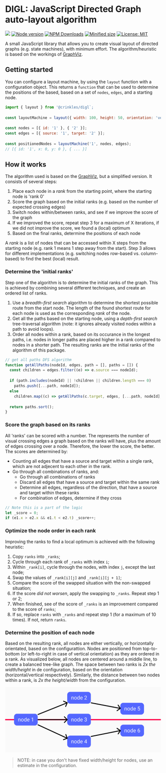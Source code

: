 # DIGL: JavaScript Directed Graph auto-layout algorithm

![](https://github.com/crinklesio/digl/workflows/test/badge.svg)
[![Node version](https://img.shields.io/npm/v/@crinkles/digl.svg?style=flat)](https://www.npmjs.com/package/@crinkles/digl)
[![NPM Downloads](https://img.shields.io/npm/dm/@crinkles/digl.svg?style=flat)](https://www.npmjs.com/package/@crinkles/digl)
[![Minified size](https://img.shields.io/bundlephobia/min/@crinkles/digl?label=minified)](https://www.npmjs.com/package/@crinkles/digl)
[![License: MIT](https://img.shields.io/badge/License-MIT-yellow.svg)](https://opensource.org/licenses/MIT)

A small JavaScript library that allows you to create visual layout of directed graphs (e.g. state machines), with minimum effort. The algorithm/heuristic is based on the workings of [GraphViz](https://www.graphviz.org/Documentation/TSE93.pdf).

## Getting started

You can configure a layout machine, by using the `layout` function with a configuration object. This returns a `function` that can be used to determine the positions of the based, based on a set of `nodes`, `edges`, and a starting node.

```js
import { layout } from '@crinkles/digl`;

const layoutMachine = layout({ width: 100, height: 50, orientation: 'vertical'});

const nodes = [{ id: '1' }, { '2' }];
const edges = [{ source: '1', target: '2' }];

const positionedNodes = layoutMachine('1', nodes, edges);
// [{ id: '1', x: 0, y: 0 }, { ... }]
```

## How it works

The algorithm used is based on the [GraphViz](https://www.graphviz.org/Documentation/TSE93.pdf), but a simplified version. It consists of several steps:

1. Place each node in a _rank_ from the starting point, where the starting node is 'rank 0'
2. Score the graph based on the initial ranks (e.g. based on the number of expected crossing edges)
3. Switch nodes within/between ranks, and see if we improve the score of the graph
4. If we improved the score, repeat step 3 for a maximum of X iterations, if we did not improve the score, we found a (local) optimum
5. Based on the final ranks, determine the positions of each node

A _rank_ is a list of nodes that can be accessed within X steps from the starting node (e.g. rank 1 means 1 step away from the start). Step 3 allows for different implementations (e.g. switching nodes row-based vs. column-based) to find the best (local) result.

### Determine the 'initial ranks'

Step one of the algorithm is to determine the initial ranks of the graph. This is achieved by combining several different techniques, and create an ordered list of ranks.

1. Use a _breadth-first search_ algorithm to determine the shortest possible route from the start node. The length of the found shortest route for each node is used as the corresponding _rank_ of the node.
2. Get all the paths based on the starting node, using a _depth-first search_ tree-traversal algorithm (note: it ignores already visited nodes within a path to avoid loops).
3. Order all nodes within a rank, based on its occurance in the longest paths, i.e. nodes in longer paths are placed higher in a rank compared to nodes in a shorter path. The resulting ranks are the initial ranks of the algorithm of this package.

```js
// get all paths DFS algorithm
function getAllPaths(nodeId, edges, path = [], paths = []) {
  const children = edges.filter((e) => e.source === nodeId);

  if (path.includes(nodeId) || !children || children.length === 0)
    paths.push([...path, nodeId]);
  else
    children.map((c) => getAllPaths(c.target, edges, [...path, nodeId], paths));

  return paths.sort();
}
```

### Score the graph based on its ranks

All 'ranks' can be scored with a number. The represents the number of visual crossing edges a graph based on the ranks will have, plus the amount of edges crossing over a node. Therefore, the lower the score, the better. The scores are determined by:

- Counting all edges that have a source and target within a single rank, which are not adjecent to each other in the rank.
- Go through all combinations of ranks, and:
  - Go through all combinations of ranks
  - Discard all edges that have a source and target within the same rank
  - Determine all edges, regardless of the direction, that have a source and target within these ranks
  - For combination of edges, determine if they cross

```js
// Note this is a part of the logic
let _score = 0;
if (e1.x > e2.x && e1.t < e2.t) _score++;
```

### Optimize the node order in each rank

Improving the ranks to find a local optimum is achieved with the following heuristic:

1. Copy `ranks` into `_ranks`;
2. Cycle through each rank of `_ranks` with index `i`;
3. Within `_rank[i]`, cycle through the nodes, with index `j`, except the last node;
4. Swap the values of `_rank[i][j]` and `_rank[i][j + 1]`;
5. Compare the score of the swapped situation with the non-swapped situation;
6. If the score _did not worsen_, apply the swapping to `_ranks`. Repeat step 1 or 2;
7. When finished, see of the score of `_ranks` is an improvement compared to the score of `ranks`;
8. If so, replace `ranks` with `_ranks` and repeat step 1 (for a maximum of 10 times). If not, return `ranks`.

### Determine the position of each node

Based on the resulting rank, all nodes are either vertically, or horizontally orientated, based on the configurattion. Nodes are positioned from top-to-bottom (or left-to-right in case of vertical orientation) as they are ordered in a rank. As visualized below, all nodes are centered around a middle line, to create a balanced tree-like graph. The space between two ranks is _2x the width/height_ in de configuration, based on the orientation (horizontal/vertical respectively). Similarly, the distance between two nodes within a rank, is _2x the height/width_ from the configuration.

![](./img/positioning.png)

> NOTE: in case you don't have fixed width/height for nodes, use an estimate in the configuration.
